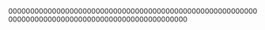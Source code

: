 
00000000000000000000000000000000000000000000000000000000000000000000000000000000000000000000000000
